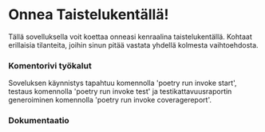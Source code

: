 # Onnea Taistelukentällä!

Tällä sovelluksella voit koettaa onneasi kenraalina taistelukentällä. Kohtaat erillaisia tilanteita, joihin sinun pitää vastata yhdellä kolmesta vaihtoehdosta.

### Komentorivi työkalut
Soveluksen käynnistys tapahtuu komennolla 'poetry run invoke start', testaus komennolla 'poetry run invoke test' ja testikattavuusraportin generoiminen komennolla 'poetry run invoke coveragereport'.

### Dokumentaatio
